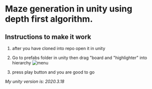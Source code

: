 # Maze generation in unity using depth first algorithm.

## Instructions to make it work
1. after you have cloned into repo open it in unity


2. Go to prefabs folder in unity then drag "board and "highlighter" into hierarchy ![menu](https://user-images.githubusercontent.com/67780454/143435660-8e7957fd-6d9c-4f2d-8962-277aefefb3d8.png)


3. press play button and you are good to go

_My unity version is: 2020.3.18_

